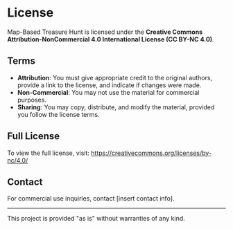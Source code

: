 # License

Map-Based Treasure Hunt is licensed under the **Creative Commons Attribution-NonCommercial 4.0 International License (CC BY-NC 4.0)**.

## Terms
- **Attribution**: You must give appropriate credit to the original authors, provide a link to the license, and indicate if changes were made.
- **Non-Commercial**: You may not use the material for commercial purposes.
- **Sharing**: You may copy, distribute, and modify the material, provided you follow the license terms.

## Full License
To view the full license, visit: https://creativecommons.org/licenses/by-nc/4.0/

## Contact
For commercial use inquiries, contact [insert contact info].

---

This project is provided "as is" without warranties of any kind.
